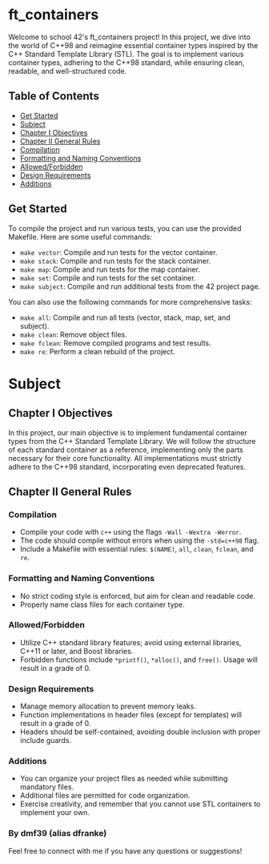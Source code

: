 # ft_containers

Welcome to school 42's ft_containers project! In this project, we dive into the world of C++98 and reimagine essential container types inspired by the C++ Standard Template Library (STL). The goal is to implement various container types, adhering to the C++98 standard, while ensuring clean, readable, and well-structured code.

## Table of Contents
- [Get Started](#get-started)
- [Subject](#subject)
- [Chapter I Objectives](#chapter-i-objectives)
- [Chapter II General Rules](#chapter-ii-general-rules)
- [Compilation](#compilation)
- [Formatting and Naming Conventions](#formatting-and-naming-conventions)
- [Allowed/Forbidden](#allowedforbidden)
- [Design Requirements](#design-requirements)
- [Additions](#additions)

## Get Started

To compile the project and run various tests, you can use the provided Makefile. Here are some useful commands:

- `make vector`: Compile and run tests for the vector container.
- `make stack`: Compile and run tests for the stack container.
- `make map`: Compile and run tests for the map container.
- `make set`: Compile and run tests for the set container.
- `make subject`: Compile and run additional tests from the 42 project page.

You can also use the following commands for more comprehensive tasks:

- `make all`: Compile and run all tests (vector, stack, map, set, and subject).
- `make clean`: Remove object files.
- `make fclean`: Remove compiled programs and test results.
- `make re`: Perform a clean rebuild of the project.

# Subject

## Chapter I Objectives

In this project, our main objective is to implement fundamental container types from the C++ Standard Template Library. We will follow the structure of each standard container as a reference, implementing only the parts necessary for their core functionality. All implementations must strictly adhere to the C++98 standard, incorporating even deprecated features.

## Chapter II General Rules

### Compilation

- Compile your code with `c++` using the flags `-Wall -Wextra -Werror`.
- The code should compile without errors when using the `-std=c++98` flag.
- Include a Makefile with essential rules: `$(NAME)`, `all`, `clean`, `fclean`, and `re`.

### Formatting and Naming Conventions

- No strict coding style is enforced, but aim for clean and readable code.
- Properly name class files for each container type.

### Allowed/Forbidden

- Utilize C++ standard library features; avoid using external libraries, C++11 or later, and Boost libraries.
- Forbidden functions include `*printf()`, `*alloc()`, and `free()`. Usage will result in a grade of 0.

### Design Requirements

- Manage memory allocation to prevent memory leaks.
- Function implementations in header files (except for templates) will result in a grade of 0.
- Headers should be self-contained, avoiding double inclusion with proper include guards.

### Additions

- You can organize your project files as needed while submitting mandatory files.
- Additional files are permitted for code organization.
- Exercise creativity, and remember that you cannot use STL containers to implement your own.

### By dmf39 (alias dfranke)

Feel free to connect with me if you have any questions or suggestions!